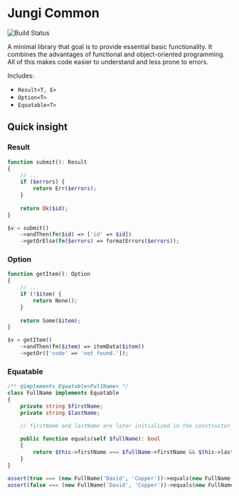 # Jungi Common

![Build Status](https://github.com/piku235/jungi-common/actions/workflows/continuous-integration.yml/badge.svg)

A minimal library that goal is to provide essential basic functionality. It combines the advantages of functional 
and object-oriented programming. All of this makes code easier to understand and less prone to errors.

Includes:
* `Result<T, E>`
* `Option<T>`
* `Equatable<T>`

## Quick insight

### Result

```php
function submit(): Result
{
    // ...
    if ($errors) {
        return Err($errors);
    }
    
    return Ok($id);
}

$v = submit()
    ->andThen(fn($id) => ['id' => $id])
    ->getOrElse(fn($errors) => formatErrors($errors));
```

### Option

```php
function getItem(): Option
{
    // ...
    if (!$item) {
        return None();
    }
    
    return Some($item);
}

$v = getItem()
    ->andThen(fn($item) => itemData($item))
    ->getOr(['code' => 'not found.']);
```

### Equatable

```php
/** @implements Equatable<FullName> */
class FullName implements Equatable
{
    private string $firstName;
    private string $lastName;
    
    // firstName and lastName are later initialized in the constructor

    public function equals(self $fullName): bool
    {
        return $this->firstName === $fullName->firstName && $this->lastName === $fullName->lastName;
    }
}

assert(true === (new FullName('David', 'Copper'))->equals(new FullName('David', 'Copper')));
assert(false === (new FullName('David', 'Copper'))->equals(new FullName('David', 'Eton')));
```

